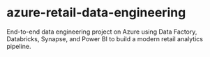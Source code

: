 # azure-retail-data-engineering
End-to-end data engineering project on Azure using Data Factory, Databricks, Synapse, and Power BI to build a modern retail analytics pipeline.
